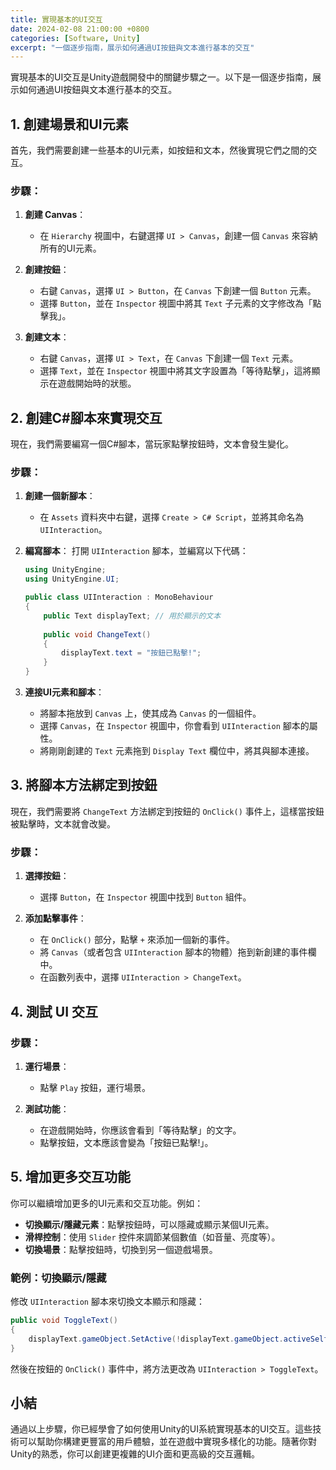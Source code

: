 ```yaml
---
title: 實現基本的UI交互
date: 2024-02-08 21:00:00 +0800
categories: [Software, Unity]
excerpt: "一個逐步指南，展示如何通過UI按鈕與文本進行基本的交互"
---
```


實現基本的UI交互是Unity遊戲開發中的關鍵步驟之一。以下是一個逐步指南，展示如何通過UI按鈕與文本進行基本的交互。

## **1. 創建場景和UI元素**

首先，我們需要創建一些基本的UI元素，如按鈕和文本，然後實現它們之間的交互。

### **步驟**：
1. **創建 Canvas**：
   - 在 `Hierarchy` 視圖中，右鍵選擇 `UI > Canvas`，創建一個 `Canvas` 來容納所有的UI元素。

2. **創建按鈕**：
   - 右鍵 `Canvas`，選擇 `UI > Button`，在 `Canvas` 下創建一個 `Button` 元素。
   - 選擇 `Button`，並在 `Inspector` 視圖中將其 `Text` 子元素的文字修改為「點擊我」。

3. **創建文本**：
   - 右鍵 `Canvas`，選擇 `UI > Text`，在 `Canvas` 下創建一個 `Text` 元素。
   - 選擇 `Text`，並在 `Inspector` 視圖中將其文字設置為「等待點擊」，這將顯示在遊戲開始時的狀態。

## **2. 創建C#腳本來實現交互**

現在，我們需要編寫一個C#腳本，當玩家點擊按鈕時，文本會發生變化。

### **步驟**：
1. **創建一個新腳本**：
   - 在 `Assets` 資料夾中右鍵，選擇 `Create > C# Script`，並將其命名為 `UIInteraction`。

2. **編寫腳本**：
   打開 `UIInteraction` 腳本，並編寫以下代碼：

   ```csharp
   using UnityEngine;
   using UnityEngine.UI;

   public class UIInteraction : MonoBehaviour
   {
       public Text displayText; // 用於顯示的文本
       
       public void ChangeText()
       {
           displayText.text = "按鈕已點擊!";
       }
   }
   ```

3. **連接UI元素和腳本**：
   - 將腳本拖放到 `Canvas` 上，使其成為 `Canvas` 的一個組件。
   - 選擇 `Canvas`，在 `Inspector` 視圖中，你會看到 `UIInteraction` 腳本的屬性。
   - 將剛剛創建的 `Text` 元素拖到 `Display Text` 欄位中，將其與腳本連接。

## **3. 將腳本方法綁定到按鈕**

現在，我們需要將 `ChangeText` 方法綁定到按鈕的 `OnClick()` 事件上，這樣當按鈕被點擊時，文本就會改變。

### **步驟**：
1. **選擇按鈕**：
   - 選擇 `Button`，在 `Inspector` 視圖中找到 `Button` 組件。

2. **添加點擊事件**：
   - 在 `OnClick()` 部分，點擊 `+` 來添加一個新的事件。
   - 將 `Canvas`（或者包含 `UIInteraction` 腳本的物體）拖到新創建的事件欄中。
   - 在函數列表中，選擇 `UIInteraction > ChangeText`。

## **4. 測試 UI 交互**

### **步驟**：
1. **運行場景**：
   - 點擊 `Play` 按鈕，運行場景。

2. **測試功能**：
   - 在遊戲開始時，你應該會看到「等待點擊」的文字。
   - 點擊按鈕，文本應該會變為「按鈕已點擊!」。

## **5. 增加更多交互功能**

你可以繼續增加更多的UI元素和交互功能。例如：

- **切換顯示/隱藏元素**：點擊按鈕時，可以隱藏或顯示某個UI元素。
- **滑桿控制**：使用 `Slider` 控件來調節某個數值（如音量、亮度等）。
- **切換場景**：點擊按鈕時，切換到另一個遊戲場景。

### **範例**：切換顯示/隱藏

修改 `UIInteraction` 腳本來切換文本顯示和隱藏：

```csharp
public void ToggleText()
{
    displayText.gameObject.SetActive(!displayText.gameObject.activeSelf);
}
```

然後在按鈕的 `OnClick()` 事件中，將方法更改為 `UIInteraction > ToggleText`。

## **小結**

通過以上步驟，你已經學會了如何使用Unity的UI系統實現基本的UI交互。這些技術可以幫助你構建更豐富的用戶體驗，並在遊戲中實現多樣化的功能。隨著你對Unity的熟悉，你可以創建更複雜的UI介面和更高級的交互邏輯。
